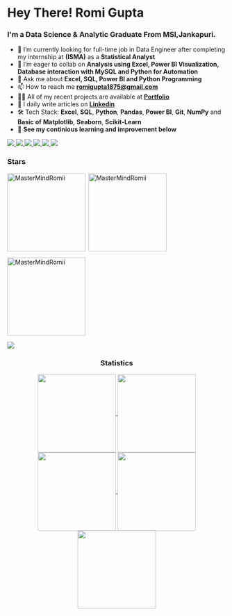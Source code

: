 <h1> Hey There! Romi Gupta
</h1>
<h3>I'm a Data Science & Analytic Graduate From MSI,Jankapuri.</h3>

- 🔭 I’m currently looking for full-time job in Data Engineer after completing my internship at **(ISMA)** as a **Statistical Analyst**
- 👯 I’m eager to collab on **Analysis using Excel, Power BI Visualization, Database interaction with MySQL and Python for Automation**
- 💬 Ask me about **Excel, SQL, Power BI and Python Programming**
- 📫 How to reach me **romigupta1875@gmail.com**
- 👨‍💻 All of my recent projects are available at **[Portfolio](https://romilive.netlify.app/)**
- 📝 I daily write articles on **[Linkedin](https://www.linkedin.com/in/heyyromii/)**
- 🛠️ Tech Stack: **Excel**, **SQL**, **Python**, **Pandas**, **Power BI**, **Git**, **NumPy** and **Basic of** **Matplotlib**, **Seaborn**, **Scikit-Learn**
- 🔎 **See my continious learning and improvement below**


<div>
    <a href="https://platform.stratascratch.com/user/MasterMindRomi" target="_blank">
        <img src="https://img.shields.io/badge/StrataScratch-1abc9c?style=for-the-badge" target="_blank">
    </a>
    <a href="https://www.linkedin.com/in/romi-gupta-a93238257/" target="_blank">
        <img src="https://img.shields.io/badge/LinkedIn-0077B5?style=for-the-badge&logo=linkedin&logoColor=white" target="_blank">
    </a>
    <a href="https://github.com/MasterMindRomii" target="_blank">
        <img src="https://img.shields.io/badge/GitHub-100000?style=for-the-badge&logo=github&logoColor=white" target="_blank">
    </a>
    <a href="https://leetcode.com/RomiGuptaCS/" target="_blank">
        <img src="https://img.shields.io/badge/LeetCode-FFA116?style=for-the-badge&logo=leetcode&logoColor=white" target="_blank">
    </a>
    <a href="https://www.hackerrank.com/profile/romi35532" target="_blank">
        <img src="https://img.shields.io/badge/HackerRank-2EC866?style=for-the-badge&logo=hackerrank&logoColor=white" target="_blank">
    </a>
    <a href="https://www.kaggle.com/romiigupta" target="_blank">
        <img src="https://img.shields.io/badge/Kaggle-20BEFF?style=for-the-badge&logo=kaggle&logoColor=white" target="_blank">
    </a>
</div>



<h3 align="left">Stars</h3>
<img align="left" height="180em" src="https://github-readme-stats.vercel.app/api/top-langs/?username=MasterMindRomii&layout=compact&theme=" alt="MasterMindRomii" />

<p>&nbsp;<img align="center" height="180em" src="https://github-readme-stats.vercel.app/api?username=MasterMindRomii&show_icons=true&locale=en&theme=" alt="MasterMindRomii" /></p>

<p><img align="center" height="180em" src="https://github-readme-streak-stats.herokuapp.com/?user=MasterMindRomii&theme=" alt="MasterMindRomii" /></p>

<img src="https://user-images.githubusercontent.com/73097560/115834477-dbab4500-a447-11eb-908a-139a6edaec5c.gif">
<h3 align="center">Statistics</h3>
<div align="center">
<a href="https://github.com/MasterMindRomii">
<img align="center" src="http://github-profile-summary-cards.vercel.app/api/cards/stats?username=MasterMindRomii&theme=2077" height="180em" />
<img align="center" src="http://github-profile-summary-cards.vercel.app/api/cards/most-commit-language?username=MasterMindRomii&theme=2077" height="180em" />
<img align="center" src="http://github-profile-summary-cards.vercel.app/api/cards/repos-per-language?username=MasterMindRomii&theme=2077" height="180em" />
<img align="center" src="http://github-profile-summary-cards.vercel.app/api/cards/productive-time?username=MasterMindRomii&theme=2077" height="180em" />
<img align="center" src="http://github-profile-summary-cards.vercel.app/api/cards/profile-details?username=MasterMindRomii&theme=2077" height="180em" />
</a>
</div>
